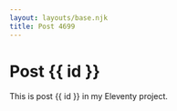 ```yaml
---
layout: layouts/base.njk
title: Post 4699
---
```


# Post {{ id }}

This is post {{ id }} in my Eleventy project.
